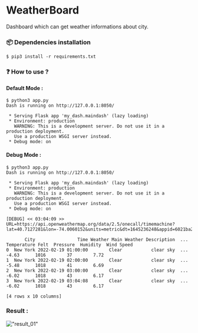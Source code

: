 # WeatherBoard

Dashboard which can get weather informations about city.

### 📦 Dependencies installation

```
$ pip3 install -r requirements.txt
```

### ❓ How to use ?

#### Default Mode :

```
$ python3 app.py
Dash is running on http://127.0.0.1:8050/

 * Serving Flask app 'my_dash.maindash' (lazy loading)
 * Environment: production
   WARNING: This is a development server. Do not use it in a production deployment.
   Use a production WSGI server instead.
 * Debug mode: on
```

#### Debug Mode :

```
$ python3 app.py
Dash is running on http://127.0.0.1:8050/

 * Serving Flask app 'my_dash.maindash' (lazy loading)
 * Environment: production
   WARNING: This is a development server. Do not use it in a production deployment.
   Use a production WSGI server instead.
 * Debug mode: on

[DEBUG] << 03:04:09 >>
URL=https://api.openweathermap.org/data/2.5/onecall/timemachine?lat=40.7127281&lon=-74.0060152&units=metric&dt=1645236248&appid=6021ba231b6d784afa939de3dd0b8d83

       City                Time Weather Main Weather Description  ... Temperature Felt  Pressure  Humidity  Wind Speed
0  New York 2022-02-19 01:00:00        Clear           clear sky  ...            -4.63      1016        37        7.72
1  New York 2022-02-19 02:00:00        Clear           clear sky  ...            -5.48      1018        41        6.69
2  New York 2022-02-19 03:00:00        Clear           clear sky  ...            -6.02      1018        43        6.17
3  New York 2022-02-19 03:04:08        Clear           clear sky  ...            -6.02      1018        43        6.17

[4 rows x 10 columns]
```

### Result :
!["result_01"](https://i.imgur.com/ZCWqPJe.png)
